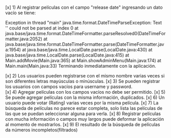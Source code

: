 [x] 1) Al registrar películas con el campo "release date" ingresando un dato vacío se tiene:

Exception in thread "main" java.time.format.DateTimeParseException: Text '' could not be parsed at index 0
at java.base/java.time.format.DateTimeFormatter.parseResolved0(DateTimeFormatter.java:2052)
at java.base/java.time.format.DateTimeFormatter.parse(DateTimeFormatter.java:1954)
at java.base/java.time.LocalDate.parse(LocalDate.java:430)
at java.base/java.time.LocalDate.parse(LocalDate.java:415)
at Main.addMovie(Main.java:365)
at Main.showAdminMenu(Main.java:174)
at Main.main(Main.java:33)
Terminando inmediatamente con la aplicación.

[x] 2) Los usuarios pueden registrarse con el mismo nombre varias veces si son diferentes letras mayúsculas o minúsculas.
[x] 3) Se pueden registrar los usuarios con campos vacíos para username y password.   
[x] 4) Agregar películas con los campos vacíos no debe ser permitido.
[x] 5) Se puede agregar películas con la misma información, duplicados.
[x] 6) Un usuario puede votar (Rating) varias veces por la misma película.
[x] 7) La búsqueda de películas no parece estar completa, solo lista las películas de las que se puedan seleccionar alguna para verla.
[x] 8) Registrar películas con mucha información o campos muy largos puede deformar la aplicación al momento de mostrarlos.
[x] 9) El resultado de la búsqueda de películas da números incompletos(filtrados)